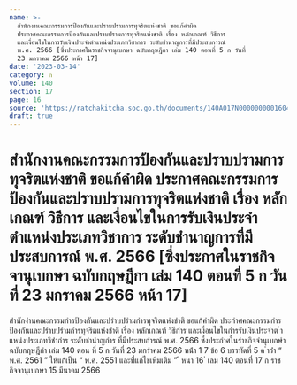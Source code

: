 ```yaml
---
name: >-
  สำนักงานคณะกรรมการป้องกันและปราบปรามการทุจริตแห่งชาติ ขอแก้คำผิด
  ประกาศคณะกรรมการป้องกันและปราบปรามการทุจริตแห่งชาติ เรื่อง หลักเกณฑ์ วิธีการ
  และเงื่อนไขในการรับเงินประจำตำแหน่งประเภทวิชาการ ระดับชำนาญการที่มีประสบการณ์
  พ.ศ. 2566 [ซึ่งประกาศในราชกิจจานุเบกษา ฉบับกฤษฎีกา เล่ม 140 ตอนที่ 5 ก วันที่
  23 มกราคม 2566 หน้า 17]
date: '2023-03-14'
category: ก
volume: 140
section: 17
page: 16
source: 'https://ratchakitcha.soc.go.th/documents/140A017N0000000001604.pdf'
draft: true
---
```


# สำนักงานคณะกรรมการป้องกันและปราบปรามการทุจริตแห่งชาติ ขอแก้คำผิด ประกาศคณะกรรมการป้องกันและปราบปรามการทุจริตแห่งชาติ เรื่อง หลักเกณฑ์ วิธีการ และเงื่อนไขในการรับเงินประจำตำแหน่งประเภทวิชาการ ระดับชำนาญการที่มีประสบการณ์ พ.ศ. 2566 [ซึ่งประกาศในราชกิจจานุเบกษา ฉบับกฤษฎีกา เล่ม 140 ตอนที่ 5 ก วันที่ 23 มกราคม 2566 หน้า 17]

สํานักงํานคณะกรรมกํารป้องกันและปรําบปรํามกํารทุจริตแห่งชําติ ขอแก้คําผิด ประกําศคณะกรรมกํารป้องกันและปรําบปรํามกํารทุจริตแห่งชําติ เรื่อง หลักเกณฑ์ วิธีกําร และเงื่อนไขในกํารรับเงินประจําต ําแหน่งประเภทวิชํากําร ระดับชํานําญกําร ที่มีประสบกํารณ์ พ.ศ. 2566 ซึ่งประกําศในรําชกิจจํานุเบกษํา ฉบับกฤษฎีกํา เล่ม 140 ตอน ที่ 5 ก วันที่ 23 มกรําคม 2566 หน้ํา 1 7 ข้อ 6 บรรทัดที่ 5 ค ําว่ํา “ พ.ศ. 2561 ” ให้แก้เป็น “ พ.ศ. 2551 และที่แก้ไขเพิ่มเติม ” ้ หนา 16 ่ เลม 140 ตอนที่ 17 ก ราชกิจจานุเบกษา 15 มีนาคม 2566

